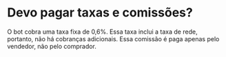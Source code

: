 # Devo pagar taxas e comissões?

O bot cobra uma taxa fixa de 0,6%. Essa taxa inclui a taxa de rede, portanto, não há cobranças adicionais. Essa comissão é paga apenas pelo vendedor, não pelo comprador.